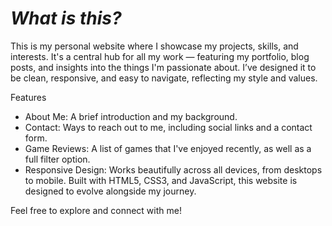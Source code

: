 # _What is this?_

This is my personal website where I showcase my projects, skills, and interests. It's a central hub for all my work — featuring my portfolio, blog posts, and insights into the things I'm passionate about. I’ve designed it to be clean, responsive, and easy to navigate, reflecting my style and values.

Features
- About Me: A brief introduction and my background.
- Contact: Ways to reach out to me, including social links and a contact form.
- Game Reviews: A list of games that I've enjoyed recently, as well as a full filter option.
- Responsive Design: Works beautifully across all devices, from desktops to mobile.
Built with HTML5, CSS3, and JavaScript, this website is designed to evolve alongside my journey.

Feel free to explore and connect with me!
